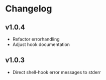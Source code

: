 # Changelog

## v1.0.4
- Refactor errorhandling
- Adjust hook documentation

## v1.0.3
- Direct shell-hook error messages to stderr
